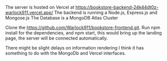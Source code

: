 The server is hosted on Vercel at https://bookstore-backend-24k44dt0z-warlock911.vercel.app/
The backend is running a Node.js, Express.js and Mongose.js
The Database is a MongoDB Atlas Cluster

Clone the https://github.com/Warlock911/bookstore-frontend.git. 
Run npm install for the dependencies, and npm start, this would bring up the landing page, the server will be connected automatically. 

There might be slight delays on information rendering I think it has something to do with the MongoDb and Vercel interfaces. 
